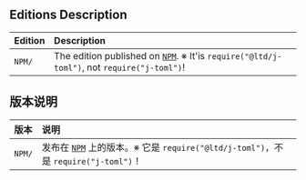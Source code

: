 ﻿
## Editions Description

| Edition | Description                                                                                           |
|:--------|:------------------------------------------------------------------------------------------------------|
| `NPM/`  | The edition published on [`NPM`][NPM-en]. ※ It'is `require("@ltd/j-toml")`, not `require("j-toml")`! |

[NPM-en]: https://www.npmjs.com/package/@ltd/j-toml "Node Package Manager"

## 版本说明

| 版本    | 说明                                                                                                  |
|:--------|:------------------------------------------------------------------------------------------------------|
| `NPM/`  | 发布在 [`NPM`][NPM-zhs] 上的版本。※ 它是 `require("@ltd/j-toml")`，不是 `require("j-toml")`！        |

[NPM-zhs]: https://www.npmjs.com/package/@ltd/j-toml "Node 包管理器"
